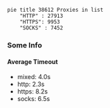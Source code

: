 
```mermaid
pie title 38612 Proxies in list
    "HTTP" : 27913
    "HTTPS": 9953
    "SOCKS" : 7452
```

### Some Info
#### Average Timeout

- mixed: 4.0s
- http: 2.3s
- https: 8.2s
- socks: 6.5s